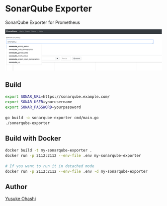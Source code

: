 SonarQube Exporter
========================

SonarQube Exporter for Prometheus

![](./images/prometheus_commands.png)

## Build

```bash
export SONAR_URL=https://sonarqube.example.com/
export SONAR_USER=yourusername
export SONAR_PASSWORD=yourpassword

go build -o sonarqube-exporter cmd/main.go
./sonarqube-exporter
```

## Build with Docker

```bash
docker build -t my-sonarqube-exporter .
docker run -p 2112:2112 --env-file .env my-sonarqube-exporter 

# If you want to run it in detached mode
docker run -p 2112:2112 --env-file .env -d my-sonarqube-exporter 
```

## Author

[Yusuke Ohashi](mailto:github@junkpiano.me)